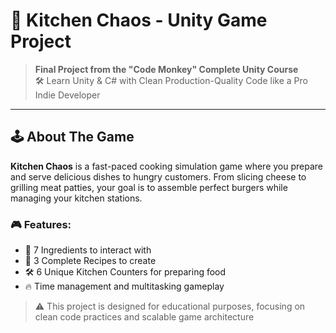 
# 🍔 Kitchen Chaos - Unity Game Project

> **Final Project from the "Code Monkey" Complete Unity Course**  
> 🛠 Learn Unity & C# with Clean Production-Quality Code like a Pro Indie Developer

---

## 🕹 About The Game
**Kitchen Chaos** is a fast-paced cooking simulation game where you prepare and serve delicious dishes to hungry customers. From slicing cheese to grilling meat patties, your goal is to assemble perfect burgers while managing your kitchen stations.

### 🎮 Features:
- 🧀 7 Ingredients to interact with
- 🍔 3 Complete Recipes to create
- 🛠 6 Unique Kitchen Counters for preparing food
- 🔥 Time management and multitasking gameplay

> ⚠️ This project is designed for educational purposes, focusing on clean code practices and scalable game architecture
